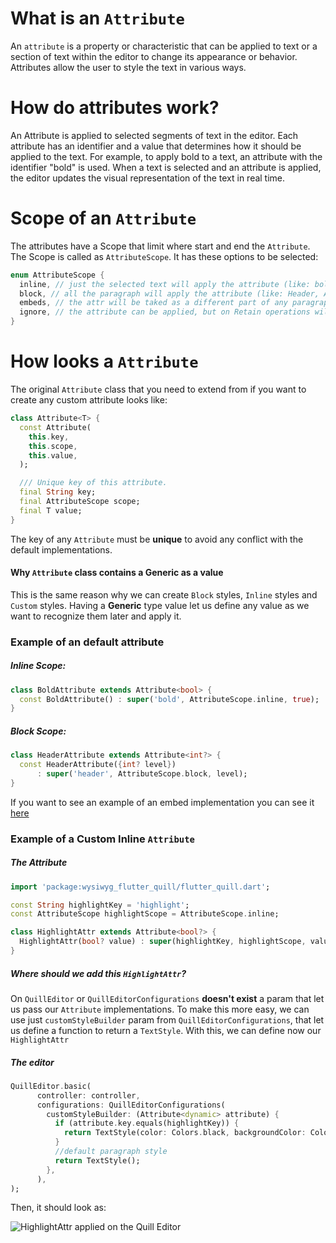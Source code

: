 # What is an `Attribute`

An `attribute` is a property or characteristic that can be applied to text or a section of text within the editor to
change its appearance or behavior.
Attributes allow the user to style the text in various ways.

# How do attributes work?

An Attribute is applied to selected segments of text in the editor. Each attribute has an identifier and a value that
determines how it should be applied to the text. For example, to apply bold to a text, an attribute with the
identifier "bold" is used. When a text is selected and an attribute is applied, the editor updates the visual
representation of the text in real time.

# Scope of an `Attribute`

The attributes have a Scope that limit where start and end the `Attribute`.
The Scope is called as `AttributeScope`.
It has these options to be selected:

```dart
enum AttributeScope {
  inline, // just the selected text will apply the attribute (like: bold, italic or strike)
  block, // all the paragraph will apply the attribute (like: Header, Alignment or CodeBlock)
  embeds, // the attr will be taked as a different part of any paragraph or line, working as a block (By now not works as an inline)
  ignore, // the attribute can be applied, but on Retain operations will be ignored
}
```

# How looks a `Attribute`

The original `Attribute` class that you need to extend from if you want to create any custom attribute looks like:

```dart
class Attribute<T> {
  const Attribute(
    this.key,
    this.scope,
    this.value,
  );

  /// Unique key of this attribute.
  final String key;
  final AttributeScope scope;
  final T value;
}
```

The key of any `Attribute` must be **unique** to avoid any conflict with the default implementations.

#### Why `Attribute` class contains a **Generic** as a value

This is the same reason why we can create `Block` styles, `Inline` styles and `Custom` styles. Having a **Generic** type
value let us define any value as we want to recognize them later and apply it.

### Example of an default attribute

##### Inline Scope:

```dart
class BoldAttribute extends Attribute<bool> {
  const BoldAttribute() : super('bold', AttributeScope.inline, true);
}
```

##### Block Scope:

```dart
class HeaderAttribute extends Attribute<int?> {
  const HeaderAttribute({int? level})
      : super('header', AttributeScope.block, level);
}
```

If you want to see an example of an embed implementation you can see
it [here](https://github.com/singerdmx/flutter-quill/blob/master/doc/custom_embed_blocks.md)

### Example of a Custom Inline `Attribute`

##### The Attribute

```dart
import 'package:wysiwyg_flutter_quill/flutter_quill.dart';

const String highlightKey = 'highlight';
const AttributeScope highlightScope = AttributeScope.inline;

class HighlightAttr extends Attribute<bool?> {
  HighlightAttr(bool? value) : super(highlightKey, highlightScope, value);
}
```

##### Where should we add this `HighlightAttr`?

On `QuillEditor` or `QuillEditorConfigurations` **doesn't exist** a param that let us pass our `Attribute`
implementations. To make this more easy, we can use just `customStyleBuilder` param from `QuillEditorConfigurations`,
that let us define a function to return a `TextStyle`. With this, we can define now our `HighlightAttr`

##### The editor

```dart
QuillEditor.basic(
      controller: controller,
      configurations: QuillEditorConfigurations(
        customStyleBuilder: (Attribute<dynamic> attribute) {
          if (attribute.key.equals(highlightKey)) {
            return TextStyle(color: Colors.black, backgroundColor: Colors.yellow);
          }
          //default paragraph style
          return TextStyle();
        },
      ),
);
```

Then, it should look as:

![HighlightAttr applied on the Quill Editor](https://github.com/user-attachments/assets/89c7bda5-f0de-4832-bcaa-8e0ccbe9be18)
